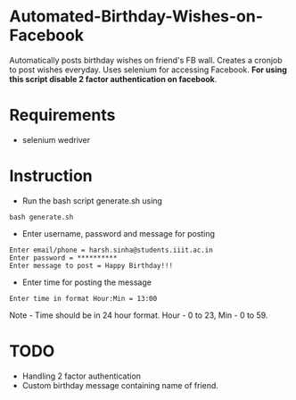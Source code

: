 # Automated-Birthday-Wishes-on-Facebook
Automatically posts birthday wishes on friend's FB wall. Creates a cronjob to post wishes everyday. Uses selenium for accessing Facebook. **For using this script disable 2 factor authentication on facebook**. 
# Requirements
* selenium wedriver
# Instruction 
* Run the bash script generate.sh using 
```
bash generate.sh
```
* Enter username, password and message for posting
```
Enter email/phone = harsh.sinha@students.iiit.ac.in
Enter password = **********
Enter message to post = Happy Birthday!!!
```
* Enter time for posting the message
```
Enter time in format Hour:Min = 13:00
```
Note - Time should be in 24 hour format. Hour - 0 to 23, Min - 0 to 59.
# TODO
* Handling 2 factor authentication
* Custom birthday message containing name of friend.
